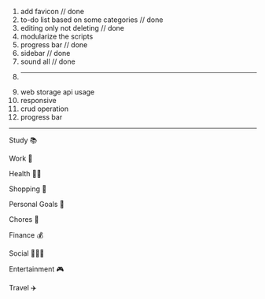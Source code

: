 1. add favicon // done
2. to-do list based on some categories  // done
3. editing only not deleting  // done
4. modularize the scripts
5. progress bar // done
6. sidebar  // done
7. sound all // done 
8. -----------------------------------
9. web storage api usage
10. responsive
11. crud operation
12. progress bar
    
---------------------------------------

Study 📚

Work 💼

Health 🏃‍♂️

Shopping 🛒

Personal Goals 🎯

Chores 🧹

Finance 💰

Social 🧑‍🤝‍🧑

Entertainment 🎮

Travel ✈️